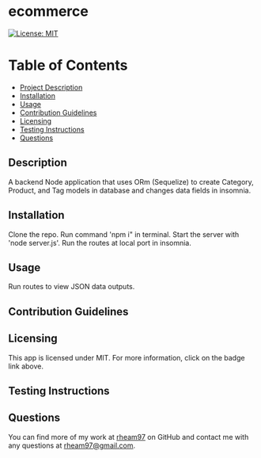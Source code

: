 
  # ecommerce

  [![License: MIT](https://img.shields.io/badge/License-MIT-yellow.svg)](https://opensource.org/licenses/MIT)

  # Table of Contents
  * [Project Description](#description)
  * [Installation](#installation)
  * [Usage](#usage)
  * [Contribution Guidelines](#contribution-guidelines)
  * [Licensing](#license)
  * [Testing Instructions](#testing-instructions)
  * [Questions](#questions)
  
  <a name="description"></a>
  ## Description
  A backend Node application that uses ORm (Sequelize) to create Category, Product, and Tag models in database and changes data fields in insomnia.

  <a name="install"></a>
  ## Installation
  Clone the repo. Run command 'npm i" in terminal. Start the server with 'node server.js'. Run the routes at local port in insomnia.

  <a name="usage"></a>
  ## Usage
  Run routes to view JSON data outputs.

  <a name="contribution"></a>
  ## Contribution Guidelines
  

  <a name="license"></a>
  ## Licensing
  This app is licensed under MIT. For more information, click on the badge link above.

  <a name="testing"></a>
  ## Testing Instructions
  

  <a name="questions"></a>
  ## Questions
  You can find more of my work at [rheam97](https://github.com/rheam97)
  on GitHub and contact me with any questions
  at rheam97@gmail.com.

